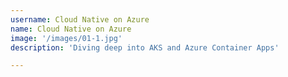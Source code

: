 ```yaml
---
username: Cloud Native on Azure
name: Cloud Native on Azure
image: '/images/01-1.jpg'
description: 'Diving deep into AKS and Azure Container Apps'

---
```

